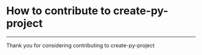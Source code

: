 <h1>How to contribute to create-py-project</h1>
<hr>
<p>Thank you for considering contributing to create-py-project</p>
<br>
<h2></h2>

